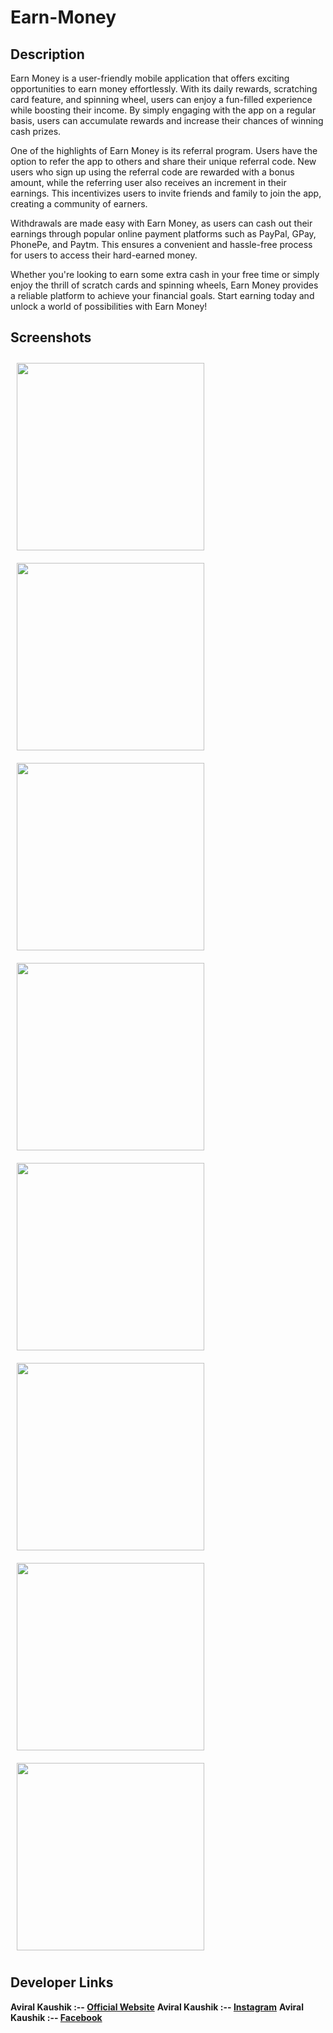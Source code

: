 # Earn-Money

## Description

Earn Money is a user-friendly mobile application that offers exciting opportunities to earn money effortlessly. With its daily rewards, scratching card feature, and spinning wheel, users can enjoy a fun-filled experience while boosting their income. By simply engaging with the app on a regular basis, users can accumulate rewards and increase their chances of winning cash prizes.

One of the highlights of Earn Money is its referral program. Users have the option to refer the app to others and share their unique referral code. New users who sign up using the referral code are rewarded with a bonus amount, while the referring user also receives an increment in their earnings. This incentivizes users to invite friends and family to join the app, creating a community of earners.

Withdrawals are made easy with Earn Money, as users can cash out their earnings through popular online payment platforms such as PayPal, GPay, PhonePe, and Paytm. This ensures a convenient and hassle-free process for users to access their hard-earned money.

Whether you're looking to earn some extra cash in your free time or simply enjoy the thrill of scratch cards and spinning wheels, Earn Money provides a reliable platform to achieve your financial goals. Start earning today and unlock a world of possibilities with Earn Money!

## Screenshots

<p>
    <img src="https://github.com/Aviral-Kaushik/Earn-Money/blob/main/images/image1.jpeg" width="300px" style="padding: 10px" height="auto">
    <img src="https://github.com/Aviral-Kaushik/Earn-Money/blob/main/images/image2.jpeg" width="300px" style="padding: 10px" height="auto">
    <img src="https://github.com/Aviral-Kaushik/Earn-Money/blob/main/images/image3.jpeg" width="300px" style="padding: 10px" height="auto">
    <img src="https://github.com/Aviral-Kaushik/Earn-Money/blob/main/images/image4.jpeg" width="300px" style="padding: 10px" height="auto">
    <img src="https://github.com/Aviral-Kaushik/Earn-Money/blob/main/images/image5.jpeg" width="300px" style="padding: 10px" height="auto">
    <img src="https://github.com/Aviral-Kaushik/Earn-Money/blob/main/images/image6.jpeg" width="300px" style="padding: 10px" height="auto">
    <img src="https://github.com/Aviral-Kaushik/Earn-Money/blob/main/images/image7.jpeg" width="300px" style="padding: 10px" height="auto">
    <img src="https://github.com/Aviral-Kaushik/Earn-Money/blob/main/images/image8.jpeg" width="300px" style="padding: 10px" height="auto">
</p>


## Developer Links

**Aviral Kaushik :-- [Official Website](http://aviralkaushik.epizy.com/)**
**Aviral Kaushik :-- [Instagram](https://www.instagram.com/aviral_3101/)**
**Aviral Kaushik :-- [Facebook](https://www.facebook.com/aviral.kaushik.16)**
